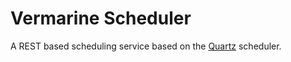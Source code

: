 # Vermarine Scheduler
A REST based scheduling service based on the [Quartz](https://github.com/quartz-scheduler/quartz) scheduler.